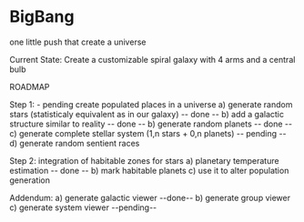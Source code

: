 # BigBang
one little push that create a universe

Current State:
Create a customizable spiral galaxy with 4 arms and a central bulb

ROADMAP

Step 1: - pending create populated places in a universe 
a) generate random stars (statisticaly equivalent as in our galaxy) -- done --
b) add a galactic structure similar to reality -- done --
b) generate random planets -- done --
c) generate complete stellar system (1,n stars + 0,n planets) -- pending --
d) generate random sentient races

Step 2: integration of habitable zones for stars 
a) planetary temperature estimation -- done --
b) mark habitable planets
c) use it to alter population generation

Addendum:
a) generate galactic viewer --done--
b) generate group viewer
c) generate system viewer --pending--
